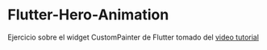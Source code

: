 # Flutter-Hero-Animation
Ejercicio sobre el widget CustomPainter de Flutter tomado del [video tutorial](https://www.youtube.com/watch?v=8IO6eqcTjNc&amp;ab_channel=FernandoHerrera)
